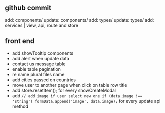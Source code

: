 ## github commit

add: components/
update: components/
add: types/
update: types/
add: services | view, api, route and store

## front end

- add showTooltip components
- add alert when update data
- contact us message table
- enable table pagination
- re name plural files name
- add cities passed on countries
- move user to another page when click on table row title
- add store.resetItem(); for every showCreateModal
- add
  `// add image if user select new one if (data.image !== 'string') formData.append('image', data.image);`
  for every update api method
